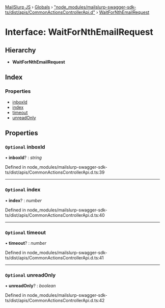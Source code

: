 [MailSlurp JS](../README.md) › [Globals](../globals.md) › ["node_modules/mailslurp-swagger-sdk-ts/dist/apis/CommonActionsControllerApi.d"](../modules/_node_modules_mailslurp_swagger_sdk_ts_dist_apis_commonactionscontrollerapi_d_.md) › [WaitForNthEmailRequest](_node_modules_mailslurp_swagger_sdk_ts_dist_apis_commonactionscontrollerapi_d_.waitfornthemailrequest.md)

# Interface: WaitForNthEmailRequest

## Hierarchy

* **WaitForNthEmailRequest**

## Index

### Properties

* [inboxId](_node_modules_mailslurp_swagger_sdk_ts_dist_apis_commonactionscontrollerapi_d_.waitfornthemailrequest.md#optional-inboxid)
* [index](_node_modules_mailslurp_swagger_sdk_ts_dist_apis_commonactionscontrollerapi_d_.waitfornthemailrequest.md#optional-index)
* [timeout](_node_modules_mailslurp_swagger_sdk_ts_dist_apis_commonactionscontrollerapi_d_.waitfornthemailrequest.md#optional-timeout)
* [unreadOnly](_node_modules_mailslurp_swagger_sdk_ts_dist_apis_commonactionscontrollerapi_d_.waitfornthemailrequest.md#optional-unreadonly)

## Properties

### `Optional` inboxId

• **inboxId**? : *string*

Defined in node_modules/mailslurp-swagger-sdk-ts/dist/apis/CommonActionsControllerApi.d.ts:39

___

### `Optional` index

• **index**? : *number*

Defined in node_modules/mailslurp-swagger-sdk-ts/dist/apis/CommonActionsControllerApi.d.ts:40

___

### `Optional` timeout

• **timeout**? : *number*

Defined in node_modules/mailslurp-swagger-sdk-ts/dist/apis/CommonActionsControllerApi.d.ts:41

___

### `Optional` unreadOnly

• **unreadOnly**? : *boolean*

Defined in node_modules/mailslurp-swagger-sdk-ts/dist/apis/CommonActionsControllerApi.d.ts:42
